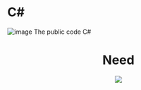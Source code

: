 # C#
![image](https://user-images.githubusercontent.com/92306660/167708052-60eba8d8-90e1-4d6b-b802-63c384823144.png)
The public code C#
<h1 align="center">
   Need
</h1>

<p align="center">
  <a href="https://github.com/Matary1">
    <img src="https://skillicons.dev/icons?i=vscode,csh" />
  </a>  
